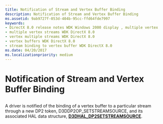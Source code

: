 ```yaml
---
title: Notification of Stream and Vertex Buffer Binding
description: Notification of Stream and Vertex Buffer Binding
ms.assetid: 9ab9727f-053d-404b-95cc-ffd64fde7997
keywords:
- DirectX 8.0 release notes WDK Windows 2000 display , multiple vertex streams
- multiple vertex streams WDK DirectX 8.0
- vertex multiple streams WDK DirectX 8.0
- vertex buffers WDK DirectX 8.0
- stream binding to vertex buffer WDK DirectX 8.0
ms.date: 04/20/2017
ms.localizationpriority: medium
---
```


# Notification of Stream and Vertex Buffer Binding


## <span id="ddk_notification_of_stream_vertex_buffer_binding_gg"></span><span id="DDK_NOTIFICATION_OF_STREAM_VERTEX_BUFFER_BINDING_GG"></span>


A driver is notified of the binding of a vertex buffer to a particular stream through a new DP2 token, D3DDP2OP\_SETSTREAMSOURCE, and its associated HAL data structure, [**D3DHAL\_DP2SETSTREAMSOURCE**](https://msdn.microsoft.com/library/windows/hardware/ff545798).

 

 





